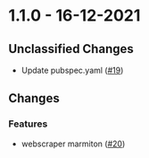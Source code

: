 # 1.1.0 - 16-12-2021

## Unclassified Changes

- Update pubspec.yaml ([#19](https://github.com/timtimjnvr/ideat/issues19))

## Changes

### Features
    
- webscraper marmiton ([#20](https://github.com/timtimjnvr/ideat/issues20))



